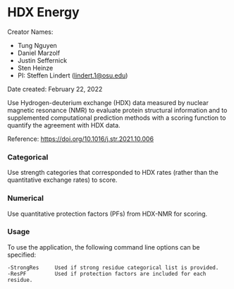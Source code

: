 # HDX Energy

Creator Names:
* Tung Nguyen
* Daniel Marzolf
* Justin Seffernick
* Sten Heinze
* PI: Steffen Lindert (lindert.1@osu.edu)

Date created: February 22, 2022

Use Hydrogen-deuterium exchange (HDX) data measured by nuclear magnetic resonance (NMR) to evaluate protein structural information and to supplemented computational prediction methods with a scoring function to quantify the agreement with HDX data.

Reference: https://doi.org/10.1016/j.str.2021.10.006

### Categorical

Use strength categories that corresponded to HDX rates (rather than the quantitative exchange rates) to score.

### Numerical

Use quantitative protection factors (PFs) from HDX-NMR for scoring.

### Usage

To use the application, the following command line options can be specified: 
```
-StrongRes     Used if strong residue categorical list is provided.
-ResPF         Used if protection factors are included for each residue.
```

